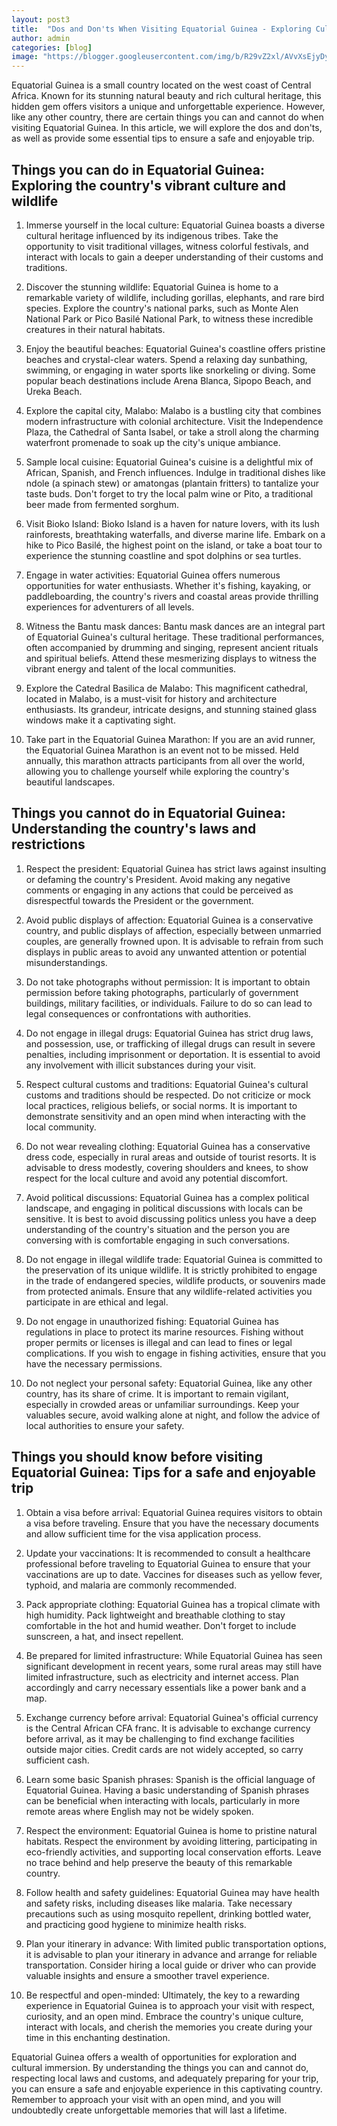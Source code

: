 ```yaml
---
layout: post3
title:  "Dos and Don'ts When Visiting Equatorial Guinea - Exploring Culture, Wildlife, and Safety"
author: admin
categories: [blog]
image: "https://blogger.googleusercontent.com/img/b/R29vZ2xl/AVvXsEjyDyIjS7G4KqEpm7ZcplbJ6062E4J-AkKomgKKHiRVeGPKekFfQx4CABuKUopPiFehZljZaODgD3UKEsvsMA0WzV7vH2riWifnaR2ZL4ctehfY6t-uEANXwano7x-Cytcjgh-D8BsWkQTb571qEtWtTJr9e7F94XRfusv-0Gn1ukWFLqc8_1oPpC0Kk8lH/s1600/20240422_215507.jpg"
---
```






<p>Equatorial Guinea is a small country located on the west coast of Central Africa. Known for its stunning natural beauty and rich cultural heritage, this hidden gem offers visitors a unique and unforgettable experience. However, like any other country, there are certain things you can and cannot do when visiting Equatorial Guinea. In this article, we will explore the dos and don'ts, as well as provide some essential tips to ensure a safe and enjoyable trip.</p>
<h2>Things you can do in Equatorial Guinea: Exploring the country's vibrant culture and wildlife</h2>
<ol>
<li>
<p>Immerse yourself in the local culture: Equatorial Guinea boasts a diverse cultural heritage influenced by its indigenous tribes. Take the opportunity to visit traditional villages, witness colorful festivals, and interact with locals to gain a deeper understanding of their customs and traditions.</p>
</li>
<li>
<p>Discover the stunning wildlife: Equatorial Guinea is home to a remarkable variety of wildlife, including gorillas, elephants, and rare bird species. Explore the country's national parks, such as Monte Alen National Park or Pico Basilé National Park, to witness these incredible creatures in their natural habitats.</p>
</li>
<li>
<p>Enjoy the beautiful beaches: Equatorial Guinea's coastline offers pristine beaches and crystal-clear waters. Spend a relaxing day sunbathing, swimming, or engaging in water sports like snorkeling or diving. Some popular beach destinations include Arena Blanca, Sipopo Beach, and Ureka Beach.</p>
</li>
<li>
<p>Explore the capital city, Malabo: Malabo is a bustling city that combines modern infrastructure with colonial architecture. Visit the Independence Plaza, the Cathedral of Santa Isabel, or take a stroll along the charming waterfront promenade to soak up the city's unique ambiance.</p>
</li>
<li>
<p>Sample local cuisine: Equatorial Guinea's cuisine is a delightful mix of African, Spanish, and French influences. Indulge in traditional dishes like ndole (a spinach stew) or amatongas (plantain fritters) to tantalize your taste buds. Don't forget to try the local palm wine or Pito, a traditional beer made from fermented sorghum.</p>
</li>
<li>
<p>Visit Bioko Island: Bioko Island is a haven for nature lovers, with its lush rainforests, breathtaking waterfalls, and diverse marine life. Embark on a hike to Pico Basilé, the highest point on the island, or take a boat tour to experience the stunning coastline and spot dolphins or sea turtles.</p>
</li>
<li>
<p>Engage in water activities: Equatorial Guinea offers numerous opportunities for water enthusiasts. Whether it's fishing, kayaking, or paddleboarding, the country's rivers and coastal areas provide thrilling experiences for adventurers of all levels.</p>
</li>
<li>
<p>Witness the Bantu mask dances: Bantu mask dances are an integral part of Equatorial Guinea's cultural heritage. These traditional performances, often accompanied by drumming and singing, represent ancient rituals and spiritual beliefs. Attend these mesmerizing displays to witness the vibrant energy and talent of the local communities.</p>
</li>
<li>
<p>Explore the Catedral Basilica de Malabo: This magnificent cathedral, located in Malabo, is a must-visit for history and architecture enthusiasts. Its grandeur, intricate designs, and stunning stained glass windows make it a captivating sight.</p>
</li>
<li>
<p>Take part in the Equatorial Guinea Marathon: If you are an avid runner, the Equatorial Guinea Marathon is an event not to be missed. Held annually, this marathon attracts participants from all over the world, allowing you to challenge yourself while exploring the country's beautiful landscapes.</p>
</li>
</ol>
<h2>Things you cannot do in Equatorial Guinea: Understanding the country's laws and restrictions</h2>
<ol>
<li>
<p>Respect the president: Equatorial Guinea has strict laws against insulting or defaming the country's President. Avoid making any negative comments or engaging in any actions that could be perceived as disrespectful towards the President or the government.</p>
</li>
<li>
<p>Avoid public displays of affection: Equatorial Guinea is a conservative country, and public displays of affection, especially between unmarried couples, are generally frowned upon. It is advisable to refrain from such displays in public areas to avoid any unwanted attention or potential misunderstandings.</p>
</li>
<li>
<p>Do not take photographs without permission: It is important to obtain permission before taking photographs, particularly of government buildings, military facilities, or individuals. Failure to do so can lead to legal consequences or confrontations with authorities.</p>
</li>
<li>
<p>Do not engage in illegal drugs: Equatorial Guinea has strict drug laws, and possession, use, or trafficking of illegal drugs can result in severe penalties, including imprisonment or deportation. It is essential to avoid any involvement with illicit substances during your visit.</p>
</li>
<li>
<p>Respect cultural customs and traditions: Equatorial Guinea's cultural customs and traditions should be respected. Do not criticize or mock local practices, religious beliefs, or social norms. It is important to demonstrate sensitivity and an open mind when interacting with the local community.</p>
</li>
<li>
<p>Do not wear revealing clothing: Equatorial Guinea has a conservative dress code, especially in rural areas and outside of tourist resorts. It is advisable to dress modestly, covering shoulders and knees, to show respect for the local culture and avoid any potential discomfort.</p>
</li>
<li>
<p>Avoid political discussions: Equatorial Guinea has a complex political landscape, and engaging in political discussions with locals can be sensitive. It is best to avoid discussing politics unless you have a deep understanding of the country's situation and the person you are conversing with is comfortable engaging in such conversations.</p>
</li>
<li>
<p>Do not engage in illegal wildlife trade: Equatorial Guinea is committed to the preservation of its unique wildlife. It is strictly prohibited to engage in the trade of endangered species, wildlife products, or souvenirs made from protected animals. Ensure that any wildlife-related activities you participate in are ethical and legal.</p>
</li>
<li>
<p>Do not engage in unauthorized fishing: Equatorial Guinea has regulations in place to protect its marine resources. Fishing without proper permits or licenses is illegal and can lead to fines or legal complications. If you wish to engage in fishing activities, ensure that you have the necessary permissions.</p>
</li>
<li>
<p>Do not neglect your personal safety: Equatorial Guinea, like any other country, has its share of crime. It is important to remain vigilant, especially in crowded areas or unfamiliar surroundings. Keep your valuables secure, avoid walking alone at night, and follow the advice of local authorities to ensure your safety.</p>
</li>
</ol>
<h2>Things you should know before visiting Equatorial Guinea: Tips for a safe and enjoyable trip</h2>
<ol>
<li>
<p>Obtain a visa before arrival: Equatorial Guinea requires visitors to obtain a visa before traveling. Ensure that you have the necessary documents and allow sufficient time for the visa application process.</p>
</li>
<li>
<p>Update your vaccinations: It is recommended to consult a healthcare professional before traveling to Equatorial Guinea to ensure that your vaccinations are up to date. Vaccines for diseases such as yellow fever, typhoid, and malaria are commonly recommended.</p>
</li>
<li>
<p>Pack appropriate clothing: Equatorial Guinea has a tropical climate with high humidity. Pack lightweight and breathable clothing to stay comfortable in the hot and humid weather. Don't forget to include sunscreen, a hat, and insect repellent.</p>
</li>
<li>
<p>Be prepared for limited infrastructure: While Equatorial Guinea has seen significant development in recent years, some rural areas may still have limited infrastructure, such as electricity and internet access. Plan accordingly and carry necessary essentials like a power bank and a map.</p>
</li>
<li>
<p>Exchange currency before arrival: Equatorial Guinea's official currency is the Central African CFA franc. It is advisable to exchange currency before arrival, as it may be challenging to find exchange facilities outside major cities. Credit cards are not widely accepted, so carry sufficient cash.</p>
</li>
<li>
<p>Learn some basic Spanish phrases: Spanish is the official language of Equatorial Guinea. Having a basic understanding of Spanish phrases can be beneficial when interacting with locals, particularly in more remote areas where English may not be widely spoken.</p>
</li>
<li>
<p>Respect the environment: Equatorial Guinea is home to pristine natural habitats. Respect the environment by avoiding littering, participating in eco-friendly activities, and supporting local conservation efforts. Leave no trace behind and help preserve the beauty of this remarkable country.</p>
</li>
<li>
<p>Follow health and safety guidelines: Equatorial Guinea may have health and safety risks, including diseases like malaria. Take necessary precautions such as using mosquito repellent, drinking bottled water, and practicing good hygiene to minimize health risks.</p>
</li>
<li>
<p>Plan your itinerary in advance: With limited public transportation options, it is advisable to plan your itinerary in advance and arrange for reliable transportation. Consider hiring a local guide or driver who can provide valuable insights and ensure a smoother travel experience.</p>
</li>
<li>
<p>Be respectful and open-minded: Ultimately, the key to a rewarding experience in Equatorial Guinea is to approach your visit with respect, curiosity, and an open mind. Embrace the country's unique culture, interact with locals, and cherish the memories you create during your time in this enchanting destination.</p>
</li>
</ol>
<p>Equatorial Guinea offers a wealth of opportunities for exploration and cultural immersion. By understanding the things you can and cannot do, respecting local laws and customs, and adequately preparing for your trip, you can ensure a safe and enjoyable experience in this captivating country. Remember to approach your visit with an open mind, and you will undoubtedly create unforgettable memories that will last a lifetime.</p>



